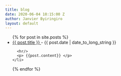```yaml
---
title: blog
date: 2020-06-04 18:15:00 Z
author: Janvier Byiringiro
layout: default
---
```


<ul>
  {% for post in site.posts %}
    <li>
      <a href="{{ post.url }}">
        {{ post.title }}
      </a>
      - <time datetime="{{ post.date | date: "%Y-%m-%d" }}">{{ post.date | date_to_long_string }}</time>

      <hr/>
      <p> {{post.content}} </p>
    </li>
  {% endfor %}
</ul>
